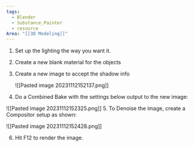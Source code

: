 ```yaml
---
tags:
  - Blender
  - Substance_Painter
  - resource
Area: "[[3D Modeling]]"
---
```


1. Set up the lighting the way you want it.
2. Create a new blank material for the objects
3. Create a new image to accept the shadow info
   
   ![[Pasted image 20231112152137.png]]
4.  Do a Combined Bake with the settings below output to the new image:
   
   ![[Pasted image 20231112152325.png]]
5. To Denoise the image, create a Compositor setup as shown:
   
![[Pasted image 20231112152428.png]]


6. Hit F12 to render the image.